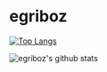 # egriboz
[![Top Langs](https://github-readme-stats.vercel.app/api/top-langs/?username=egriboz&layout=compact)](https://github.com/egriboz/github-readme-stats)

![egriboz's github stats](https://github-readme-stats.vercel.app/api?username=egriboz&hide=contribs,prs)
